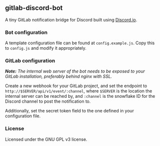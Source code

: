 ## gitlab-discord-bot

A tiny GitLab notification bridge for Discord built using [Discord.io](https://github.com/izy521/discord.io).

### Bot configuration
A template configuration file can be found at `config.example.js`. Copy this to `config.js` and modify it appropriately.

### GitLab configuration
_**Note:** The internal web server of the bot needs to be exposed to your GitLab installation, preferably behind nginx with SSL._

Create a new webhook for your GitLab project, and set the endpoint to `http://$SERVER/api/v1/event/:channel`, where `$SERVER` is the location the internal server can be reached by, and `:channel` is the snowflake ID for the Discord channel to post the notification to.

Additionally, set the secret token field to the one defined in your configuration file.

### License
Licensed under the GNU GPL v3 license.
